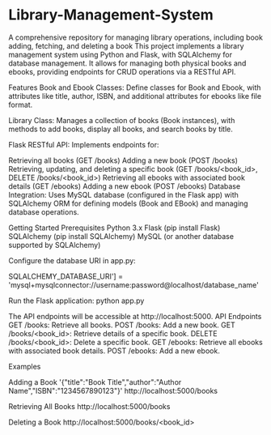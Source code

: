 # Library-Management-System
 A comprehensive repository for managing library operations, including book adding, fetching, and deleting a book
This project implements a library management system using Python and Flask, with SQLAlchemy for database management. It allows for managing both physical books and ebooks, providing endpoints for CRUD operations via a RESTful API.

Features
Book and Ebook Classes: Define classes for Book and Ebook, with attributes like title, author, ISBN, and additional attributes for ebooks like file format.

Library Class: Manages a collection of books (Book instances), with methods to add books, display all books, and search books by title.

Flask RESTful API: Implements endpoints for:

Retrieving all books (GET /books)
Adding a new book (POST /books)
Retrieving, updating, and deleting a specific book (GET /books/<book_id>, DELETE /books/<book_id>)
Retrieving all ebooks with associated book details (GET /ebooks)
Adding a new ebook (POST /ebooks)
Database Integration: Uses MySQL database (configured in the Flask app) with SQLAlchemy ORM for defining models (Book and EBook) and managing database operations.

Getting Started
Prerequisites
Python 3.x
Flask (pip install Flask)
SQLAlchemy (pip install SQLAlchemy)
MySQL (or another database supported by SQLAlchemy)



Configure the database URI in app.py:

SQLALCHEMY_DATABASE_URI'] = 'mysql+mysqlconnector://username:password@localhost/database_name'

Run the Flask application:
python app.py

The API endpoints will be accessible at http://localhost:5000.
API Endpoints
GET /books: Retrieve all books.
POST /books: Add a new book.
GET /books/<book_id>: Retrieve details of a specific book.
DELETE /books/<book_id>: Delete a specific book.
GET /ebooks: Retrieve all ebooks with associated book details.
POST /ebooks: Add a new ebook.

Examples

Adding a Book
'{"title":"Book Title","author":"Author Name","ISBN":"1234567890123"}' http://localhost:5000/books

Retrieving All Books
http://localhost:5000/books

Deleting a Book
http://localhost:5000/books/<book_id>
